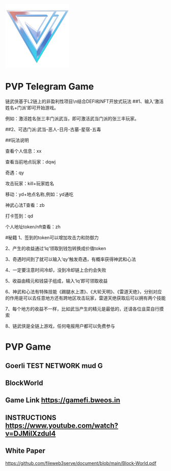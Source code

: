 ![image](https://raw.githubusercontent.com/fileweb3serve/document/main/logo.png)<br>
# PVP Telegram Game <br>
链武侠基于L2链上的非盈利性项目\n结合DEFI和NFT开放式玩法
##1、输入‘激活姓名+门派’即可开始游戏。<br>

例如：激活姓名张三丰门派武当，即可激活武当门派的张三丰玩家。 

##2、可选门派:武当-恶人-日月-古墓-星宿-五毒<br>

##玩法说明

查看个人信息：xx

查看当前地点玩家：dqwj

奇遇：qy

攻击玩家：kill+玩家姓名

移动：yd+地点名称,例如：yd通吃

神武心法T查看：zb

打卡签到：qd

个人地址token/nft查看：zh

#秘籍
1、签到的token可以增加攻击力和防御力

2、产生的收益通过‘lq’领取到钱包转换成价值token

3、奇遇时间到了就可以输入‘qy’触发奇遇，有概率获得神武和心法

4、一定要注意时间冷却，没到冷却链上合约会失败

5、收益由精元和钱袋子组成，输入‘lq’即可领取收益

6、神武和心法有特殊技能《踢腿水上漂》、《大轮天明》、《雷道天绝》，分别对应的作用是可以去任意地方还有跨地区攻击玩家，雷道天绝获取后可以拥有两个技能

7、每个地方的收益不一样，比如武当产生的精元是最低的，还请各位韭菜自行摸索

8、链武侠是全链上游戏，任何电报用户都可以免费参与








# PVP Game <br>

##  Goerli TEST NETWORK    mud G <br>

## BlockWorld

## Game Link https://gamefi.bweos.in  <br>

## INSTRUCTIONS https://www.youtube.com/watch?v=DJMiIXzduI4 <br>

## White Paper

https://github.com/fileweb3serve/document/blob/main/Block-World.pdf <br>




